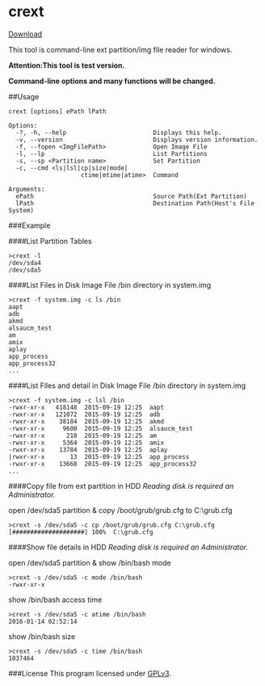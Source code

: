 # crext
[Download](https://github.com/yuk7/crext/releases/latest)

This tool is command-line ext partition/img file reader for windows.

**Attention:This tool is test version.**

**Command-line options and many functions will be changed.**

##Usage
```dos
crext [options] ePath lPath

Options:
  -?, -h, --help                        Displays this help.
  -v, --version                         Displays version information.
  -f, --fopen <ImgFilePath>             Open Image File
  -l, --lp                              List Partitions
  -s, --sp <Partition name>             Set Partition
  -c, --cmd <ls|lsl|cp|size|mode|
                    ctime|mtime|atime>  Command

Arguments:
  ePath                                 Source Path(Ext Partition)
  lPath                                 Destination Path(Host's File System)
```

###Example

####List Partition Tables
```dos
>crext -l
/dev/sda4
/dev/sda5
```

####List Files in Disk Image File
/bin directory in system.img
```dos
>crext -f system.img -c ls /bin
aapt
adb
akmd
alsaucm_test
am
amix
aplay
app_process
app_process32
...
```
####List Files and detail in Disk Image File
/bin directory in system.img
```dos
>crext -f system.img -c lsl /bin
-rwxr-xr-x   418148  2015-09-19 12:25  aapt
-rwxr-xr-x   121072  2015-09-19 12:25  adb
-rwxr-xr-x    38184  2015-09-19 12:25  akmd
-rwxr-xr-x     9600  2015-09-19 12:25  alsaucm_test
-rwxr-xr-x      210  2015-09-19 12:25  am
-rwxr-xr-x     5364  2015-09-19 12:25  amix
-rwxr-xr-x    13784  2015-09-19 12:25  aplay
|rwxr-xr-x       13  2015-09-19 12:25  app_process
-rwxr-xr-x    13668  2015-09-19 12:25  app_process32
...
```

####Copy file from ext partition in HDD
*Reading disk is required an Administrator.*

open /dev/sda5 partition & copy /boot/grub/grub.cfg to C:\grub.cfg
```dos
>crext -s /dev/sda5 -c cp /boot/grub/grub.cfg C:\grub.cfg
[####################] 100%  C:\grub.cfg
```

####Show file details in HDD
*Reading disk is required an Administrator.*

open /dev/sda5 partition & show /bin/bash mode
```dos
>crext -s /dev/sda5 -c mode /bin/bash
-rwxr-xr-x
```

show /bin/bash access time
```dos
>crext -s /dev/sda5 -c atime /bin/bash
2016-01-14 02:52:14
```

show /bin/bash size
```dos
>crext -s /dev/sda5 -c time /bin/bash
1037464
```


###License
This program licensed under [GPLv3](https://github.com/yuk7/crext/blob/master/LICENSE).

